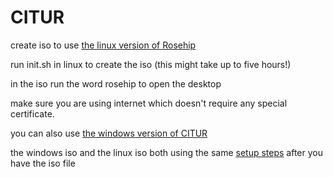 # CITUR
create iso to use [the linux version of Rosehip](https://github.com/donno2048/Rosehip-L)

run init.sh in linux to create the iso (this might take up to five hours!)

in the iso run the word rosehip to open the desktop

make sure you are using internet which doesn't require any special certificate.

you can also use [the windows version of CITUR](https://github.com/donno2048/CITUR)

the windows iso and the linux iso both using the same [setup steps](https://gist.github.com/donno2048/2fb40cc45e742a03feddb957896bfdb6) after you have the iso file
